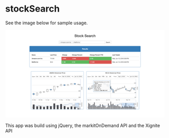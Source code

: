# stockSearch

See the image below for sample usage.



![Example](/depen/stockExample.png?raw=true)

This app was build using jQuery, the markitOnDemand API and the Xignite API
